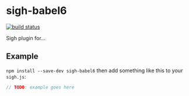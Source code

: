 # sigh-babel6

[![build status](https://circleci.com/gh/Strate/sigh-babel6.png)](https://circleci.com/gh/Strate/sigh-babel6)

Sigh plugin for...

## Example

`npm install --save-dev sigh-babel6` then add something like this to your `sigh.js`:
```javascript
// TODO: example goes here
```
